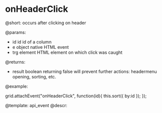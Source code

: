onHeaderClick
=============


@short: occurs after clicking on header
	

@params:
- id		id			id of a column
- e			object		native HTML event
- trg		element		HTML element on which click was caught

@returns:

- result		boolean			returning false will prevent further actions: headermenu opening, sorting, etc.

@example:

grid.attachEvent("onHeaderClick", function(id){
    this.sort({ by:id });
});

@template:	api_event
@descr:


